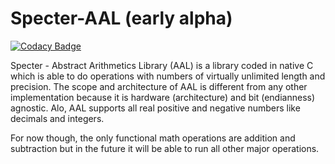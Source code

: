 # Specter-AAL (early alpha)

[![Codacy Badge](https://app.codacy.com/project/badge/Grade/889562a17e174c438fd56d35780822b0)](https://www.codacy.com/gh/g0d/Specter-AAL/dashboard?utm_source=github.com&amp;utm_medium=referral&amp;utm_content=g0d/Specter-AAL&amp;utm_campaign=Badge_Grade)

Specter - Abstract Arithmetics Library (AAL) is a library coded in native C which is able to do operations with numbers of virtually unlimited length and precision. The scope and architecture of AAL is different from any other implementation because it is hardware (architecture) and bit (endianness) agnostic. Alo, AAL supports all real positive and negative numbers like decimals and integers.

For now though, the only functional math operations are addition and subtraction but in the future it will be able to run all other major operations.
